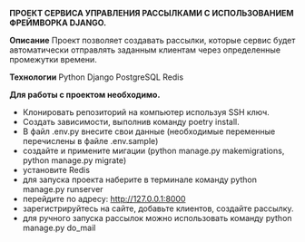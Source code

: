 **ПРОЕКТ СЕРВИСА УПРАВЛЕНИЯ РАССЫЛКАМИ С ИСПОЛЬЗОВАНИЕМ ФРЕЙМВОРКА DJANGO.**

**Описание**
Проект позволяет создавать рассылки, которые сервис будет автоматически отправлять заданным клиентам через определенные промежутки времени.

**Технологии**
Python
Django
PostgreSQL
Redis

**Для работы с проектом необходимо.**  
- Клонировать репозиторий на компьютер используя SSH ключ.
- Создать зависимости, выполнив команду poetry install.
- В файл .env.py внесите свои данные (необходимые переменные перечислены в файле .env.sample)
- создайте и примените мигации (python manage.py makemigrations, python manage.py migrate)
- установите Redis
- для запуска проекта наберите в терминале команду python manage.py runserver
- перейдите по адресу: http://127.0.0.1:8000
- зарегистрируйтесь на сайте, добавьте клиентов, создайте рассылку.
- для ручного запуска рассылок можно использовать команду python manage.py do_mail
